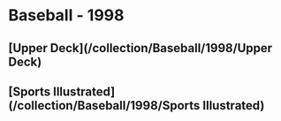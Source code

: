 # Baseball - 1998
## [Upper Deck](/collection/Baseball/1998/Upper Deck)
## [Sports Illustrated](/collection/Baseball/1998/Sports Illustrated)
